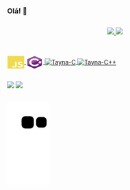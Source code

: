 ### Olá! 👋

##

<div align="center">
  <a href="https://github.com/Taynapsi">
  <img height="180em" src="https://github-readme-stats.vercel.app/api?username=Taynapsi&show_icons=true&theme=dracula&include_all_commits=true&count_private=true"/>
  <img height="180em" src="https://github-readme-stats.vercel.app/api/top-langs/?username=Taynapsi&layout=compact&langs_count=7&theme=dracula"/>
</div>

  ##

<div style="display: inline_block"><br>
  <img align="center" alt="Tayna-Js" height="30" width="40" src="https://raw.githubusercontent.com/devicons/devicon/master/icons/javascript/javascript-plain.svg">
  <img align="center" alt="Tayna-Csharp" height="30" width="40" src="https://raw.githubusercontent.com/devicons/devicon/master/icons/csharp/csharp-original.svg">
  <img align="center" alt="Tayna-C" height="30" width="40" src="https://cdn.jsdelivr.net/gh/devicons/devicon/icons/c/c-plain.svg">
  <img align="center" alt="Tayna-C++" height="30" width="40" src="https://cdn.jsdelivr.net/gh/devicons/devicon/icons/cplusplus/cplusplus-original.svg">
</div>  </a> </p>

##

<div> 

  <a href = "mailto:taynasouzapsi@gmail.com"><img src="https://img.shields.io/badge/-Gmail-%23333?style=for-the-badge&logo=gmail&logoColor=white" target="_blank"></a>
  <a href="https://www.linkedin.com/in/taynã-souza-3a640879/" target="_blank"><img src="https://img.shields.io/badge/-LinkedIn-%230077B5?style=for-the-badge&logo=linkedin&logoColor=white" target="_blank"></a> 

 ##

  ![Snake animation](https://github.com/rafaballerini/rafaballerini/blob/output/github-contribution-grid-snake.svg)
  ##

</div>
